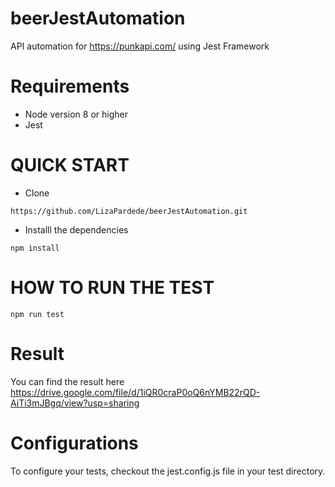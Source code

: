 # beerJestAutomation
API automation for https://punkapi.com/ using Jest Framework

# Requirements 
- Node version 8 or higher
- Jest

# QUICK START
- Clone 
```
https://github.com/LizaPardede/beerJestAutomation.git
```
- Installl the dependencies
```
npm install
```


# HOW TO RUN THE TEST
```
npm run test
```

# Result 
You can find the result here 
https://drive.google.com/file/d/1iQR0craP0oQ6nYMB22rQD-AiTi3mJBgq/view?usp=sharing

# Configurations
To configure your tests, checkout the jest.config.js file in your test directory.
